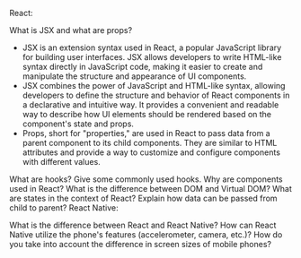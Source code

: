 React:

What is JSX and what are props?
- JSX is an extension syntax used in React, a popular JavaScript library for building user interfaces. JSX allows developers to write HTML-like syntax directly in JavaScript code, making it easier to create and manipulate the structure and appearance of UI components.
- JSX combines the power of JavaScript and HTML-like syntax, allowing developers to define the structure and behavior of React components in a declarative and intuitive way. It provides a convenient and readable way to describe how UI elements should be rendered based on the component's state and props.
- Props, short for "properties," are used in React to pass data from a parent component to its child components. They are similar to HTML attributes and provide a way to customize and configure components with different values.


What are hooks? Give some commonly used hooks.
Why are components used in React?
What is the difference between DOM and Virtual DOM?
What are states in the context of React?
Explain how data can be passed from child to parent?
React Native:

What is the difference between React and React Native?
How can React Native utilize the phone's features (accelerometer, camera, etc.)?
How do you take into account the difference in screen sizes of mobile phones?